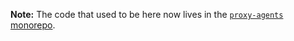 **Note:** The code that used to be here now lives in the [`proxy-agents` monorepo](https://github.com/TooTallNate/proxy-agents/tree/main/packages/proxy-agent).
